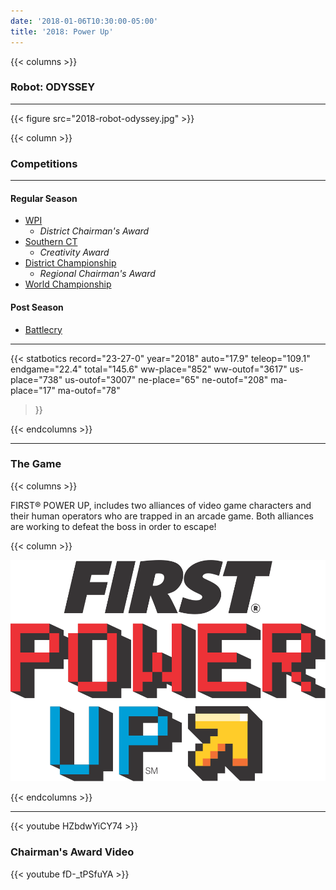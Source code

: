 ```yaml
---
date: '2018-01-06T10:30:00-05:00'
title: '2018: Power Up'
---
```


{{< columns >}}

### Robot: ODYSSEY

---

{{< figure src="2018-robot-odyssey.jpg" >}}

{{< column >}}

### Competitions

---

#### Regular Season

* [WPI](https://www.thebluealliance.com/event/2018mawor)
  * _District Chairman's Award_
* [Southern CT](https://www.thebluealliance.com/event/2018ctsct)
  * _Creativity Award_
* [District Championship](https://www.thebluealliance.com/event/2018necmp)
  * _Regional Chairman's Award_
* [World Championship](https://www.thebluealliance.com/event/2018cars)

#### Post Season

* [Battlecry](https://www.thebluealliance.com/event/2018bc)

---

{{< statbotics
    record="23-27-0" year="2018"
    auto="17.9" teleop="109.1" endgame="22.4" total="145.6"
    ww-place="852" ww-outof="3617"
    us-place="738" us-outof="3007"
    ne-place="65"  ne-outof="208"
    ma-place="17"  ma-outof="78"
>}}

{{< endcolumns >}}

---

### The Game

{{< columns >}}

FIRST® POWER UP, includes two alliances of video game characters and their human operators who are trapped in an arcade game. Both alliances are working to defeat the boss in order to escape!

{{< column >}}

[![Power Up Logo](power-up-frc-logo.svg)](https://en.wikipedia.org/wiki/FIRST_Power_Up)

{{< endcolumns >}}

---

{{< youtube HZbdwYiCY74 >}}

### Chairman's Award Video

{{< youtube fD-_tPSfuYA >}}

